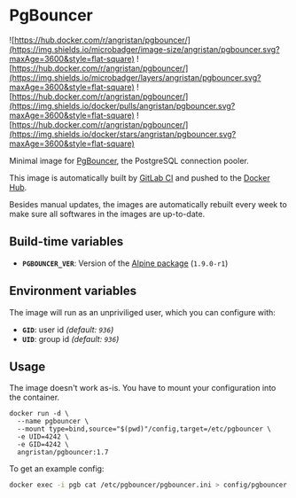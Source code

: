 # PgBouncer

![https://hub.docker.com/r/angristan/pgbouncer/](https://img.shields.io/microbadger/image-size/angristan/pgbouncer.svg?maxAge=3600&style=flat-square) ![https://hub.docker.com/r/angristan/pgbouncer/](https://img.shields.io/microbadger/layers/angristan/pgbouncer.svg?maxAge=3600&style=flat-square) ![https://hub.docker.com/r/angristan/pgbouncer/](https://img.shields.io/docker/pulls/angristan/pgbouncer.svg?maxAge=3600&style=flat-square) ![https://hub.docker.com/r/angristan/pgbouncer/](https://img.shields.io/docker/stars/angristan/pgbouncer.svg?maxAge=3600&style=flat-square)

Minimal image for [PgBouncer](https://pgbouncer.github.io/), the PostgreSQL connection pooler.

This image is automatically built by [GitLab CI](https://gitlab.com/angristan/docker-pgbouncer/pipelines) and pushed to the [Docker Hub](https://hub.docker.com/r/angristan/pgbouncer/).

Besides manual updates, the images are automatically rebuilt every week to make sure all softwares in the images are up-to-date.

## Build-time variables

- **`PGBOUNCER_VER`**: Version of the [Alpine package](https://pkgs.alpinelinux.org/package/v3.8/community/x86_64/pgbouncer) (`1.9.0-r1`)

## Environment variables

The image will run as an unpriviliged user, which you can configure with:

- **`GID`**: user id *(default: `936`)*
- **`UID`**: group id *(default: `936`)*

## Usage

The image doesn't work as-is. You have to mount your configuration into the container.

```docker
docker run -d \
  --name pgbouncer \
  --mount type=bind,source="$(pwd)"/config,target=/etc/pgbouncer \
  -e UID=4242 \
  -e GID=4242 \
  angristan/pgbouncer:1.7
```

To get an example config:

```sh
docker exec -i pgb cat /etc/pgbouncer/pgbouncer.ini > config/pgbouncer.ini
```
